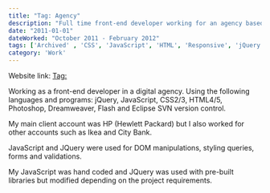 ```yaml
---
title: "Tag: Agency"
description: "Full time front-end developer working for an agency based in London."
date: "2011-01-01"
dateWorked: "October 2011 - February 2012"
tags: ['Archived' , 'CSS', 'JavaScript', 'HTML', 'Responsive', 'jQuery']
category: 'Work'
---
```


Website link: [Tag:](https://www.tagww.com)

Working as a front-end developer in a digital agency. Using the following languages and programs: jQuery, JavaScript, CSS2/3, HTML4/5, Photoshop, Dreamweaver, Flash and Eclipse SVN version control.

My main client account was HP (Hewlett Packard) but I also worked for other accounts such as Ikea and City Bank.

JavaScript and JQuery were used for DOM manipulations, styling queries, forms and validations.

My JavaScript was hand coded and JQuery was used with pre-built libraries but modified depending on the project requirements.